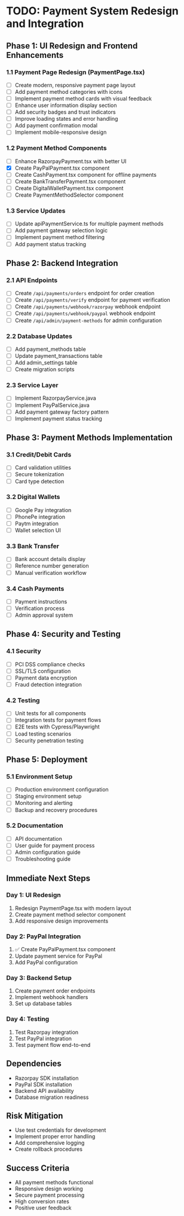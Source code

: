 # TODO: Payment System Redesign and Integration

## Phase 1: UI Redesign and Frontend Enhancements

### 1.1 Payment Page Redesign (PaymentPage.tsx)
- [ ] Create modern, responsive payment page layout
- [ ] Add payment method categories with icons
- [ ] Implement payment method cards with visual feedback
- [ ] Enhance user information display section
- [ ] Add security badges and trust indicators
- [ ] Improve loading states and error handling
- [ ] Add payment confirmation modal
- [ ] Implement mobile-responsive design

### 1.2 Payment Method Components
- [ ] Enhance RazorpayPayment.tsx with better UI
- [x] Create PayPalPayment.tsx component
- [ ] Create CashPayment.tsx component for offline payments
- [ ] Create BankTransferPayment.tsx component
- [ ] Create DigitalWalletPayment.tsx component
- [ ] Create PaymentMethodSelector component

### 1.3 Service Updates
- [ ] Update apiPaymentService.ts for multiple payment methods
- [ ] Add payment gateway selection logic
- [ ] Implement payment method filtering
- [ ] Add payment status tracking

## Phase 2: Backend Integration

### 2.1 API Endpoints
- [ ] Create `/api/payments/orders` endpoint for order creation
- [ ] Create `/api/payments/verify` endpoint for payment verification
- [ ] Create `/api/payments/webhook/razorpay` webhook endpoint
- [ ] Create `/api/payments/webhook/paypal` webhook endpoint
- [ ] Create `/api/admin/payment-methods` for admin configuration

### 2.2 Database Updates
- [ ] Add payment_methods table
- [ ] Update payment_transactions table
- [ ] Add admin_settings table
- [ ] Create migration scripts

### 2.3 Service Layer
- [ ] Implement RazorpayService.java
- [ ] Implement PayPalService.java
- [ ] Add payment gateway factory pattern
- [ ] Implement payment status tracking

## Phase 3: Payment Methods Implementation

### 3.1 Credit/Debit Cards
- [ ] Card validation utilities
- [ ] Secure tokenization
- [ ] Card type detection

### 3.2 Digital Wallets
- [ ] Google Pay integration
- [ ] PhonePe integration
- [ ] Paytm integration
- [ ] Wallet selection UI

### 3.3 Bank Transfer
- [ ] Bank account details display
- [ ] Reference number generation
- [ ] Manual verification workflow

### 3.4 Cash Payments
- [ ] Payment instructions
- [ ] Verification process
- [ ] Admin approval system

## Phase 4: Security and Testing

### 4.1 Security
- [ ] PCI DSS compliance checks
- [ ] SSL/TLS configuration
- [ ] Payment data encryption
- [ ] Fraud detection integration

### 4.2 Testing
- [ ] Unit tests for all components
- [ ] Integration tests for payment flows
- [ ] E2E tests with Cypress/Playwright
- [ ] Load testing scenarios
- [ ] Security penetration testing

## Phase 5: Deployment

### 5.1 Environment Setup
- [ ] Production environment configuration
- [ ] Staging environment setup
- [ ] Monitoring and alerting
- [ ] Backup and recovery procedures

### 5.2 Documentation
- [ ] API documentation
- [ ] User guide for payment process
- [ ] Admin configuration guide
- [ ] Troubleshooting guide

## Immediate Next Steps

### Day 1: UI Redesign
1. Redesign PaymentPage.tsx with modern layout
2. Create payment method selector component
3. Add responsive design improvements

### Day 2: PayPal Integration
1. ✅ Create PayPalPayment.tsx component
2. Update payment service for PayPal
3. Add PayPal configuration

### Day 3: Backend Setup
1. Create payment order endpoints
2. Implement webhook handlers
3. Set up database tables

### Day 4: Testing
1. Test Razorpay integration
2. Test PayPal integration
3. Test payment flow end-to-end

## Dependencies
- Razorpay SDK installation
- PayPal SDK installation
- Backend API availability
- Database migration readiness

## Risk Mitigation
- Use test credentials for development
- Implement proper error handling
- Add comprehensive logging
- Create rollback procedures

## Success Criteria
- All payment methods functional
- Responsive design working
- Secure payment processing
- High conversion rates
- Positive user feedback
